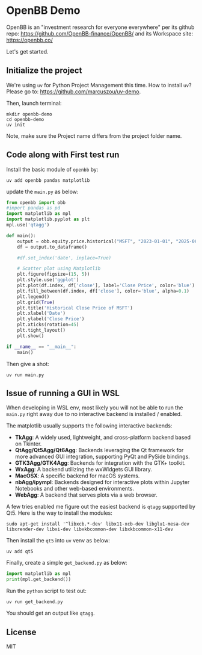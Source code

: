# OpenBB Demo

OpenBB is an "investment research for everyone everywhere" per its github repo: https://github.com/OpenBB-finance/OpenBB/ and its Workspace site: https://openbb.co/

Let's get started.

## Initialize the project

We're using `uv` for Python Project Management this time. How to install `uv`? Please go to: https://github.com/marcuszou/uv-demo.

Then, launch terminal:
```shell
mkdir openbb-demo
cd openbb-demo
uv init
```
Note, make sure the Project name differs from the project folder name.

## Code along with First test run
Install the basic module of `openbb` by:
```shell
uv add openbb pandas matplotlib
```

update the `main.py` as below:
```python
from openbb import obb
#import pandas as pd
import matplotlib as mpl
import matplotlib.pyplot as plt
mpl.use('qtagg')

def main():
    output = obb.equity.price.historical("MSFT", "2023-01-01", "2025-06-30")
    df = output.to_dataframe()

    #df.set_index('date', inplace=True)

    # Scatter plot using Matplotlib
    plt.figure(figsize=(15, 5))
    plt.style.use('ggplot')
    plt.plot(df.index, df['close'], label='Close Price', color='blue')
    plt.fill_between(df.index, df['close'], color='blue', alpha=0.1)
    plt.legend()
    plt.grid(True)
    plt.title('Historical Close Price of MSFT')
    plt.xlabel('Date')
    plt.ylabel('Close Price')
    plt.xticks(rotation=45)
    plt.tight_layout()
    plt.show()

if __name__ == "__main__":
    main()
```

Then give a shot:
```shell
uv run main.py
```

## Issue of running a GUI in WSL
When developing in WSL env, most likely you will not be able to run the `main.py` right away due to no interactive backend is installed / enabled. 

The matplotlib usually supports the following interactive backends:

- __TkAgg__: A widely used, lightweight, and cross-platform backend based on Tkinter.
- __QtAgg/Qt5Agg/Qt6Agg__: Backends leveraging the Qt framework for more advanced GUI integration, supporting PyQt and PySide bindings.
- __GTK3Agg/GTK4Agg__: Backends for integration with the GTK+ toolkit.
- __WxAgg__: A backend utilizing the wxWidgets GUI library.
- __MacOSX__: A specific backend for macOS systems.
- __nbAgg/ipympl__: Backends designed for interactive plots within Jupyter Notebooks and other web-based environments.
- __WebAgg__: A backend that serves plots via a web browser.

A few tries enabled me figure out the easiest backend is `qtagg` supported by Qt5. Here is the way to install the modules:
```shell
sudo apt-get install '^libxcb.*-dev' libx11-xcb-dev libglu1-mesa-dev libxrender-dev libxi-dev libxkbcommon-dev libxkbcommon-x11-dev
```
Then install the `qt5` into `uv` venv as below:
```shell
uv add qt5
```
Finally, create a simple `get_backend.py` as below:
```python
import matplotlib as mpl
print(mpl.get_backend())
```

Run the `python` script to test out:
```shell
uv run get_backend.py
```
You should get an output like `qtagg`.

## License
MIT